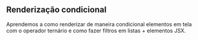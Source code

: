 ## Renderização condicional

Aprendemos a como renderizar de maneira condicional elementos em tela com o operador ternário e como fazer filtros em listas + elementos JSX.
